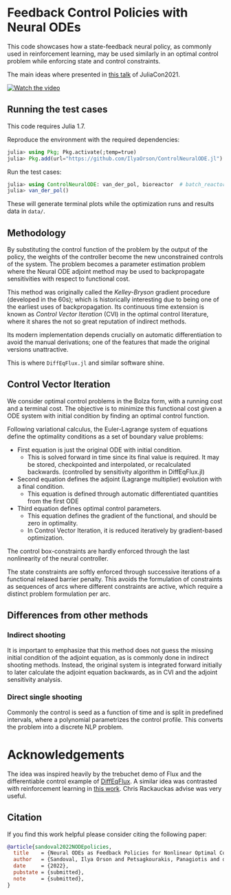 # Feedback Control Policies with Neural ODEs

This code showcases how a state-feedback neural policy, as commonly used in reinforcement
learning, may be used similarly in an optimal control problem while enforcing state and control constraints.

The main ideas where presented in [this talk](https://www.youtube.com/watch?v=omS3ZngEygw) of JuliaCon2021.

[![Watch the video](https://img.youtube.com/vi/omS3ZngEygw/maxresdefault.jpg)](https://www.youtube.com/watch?v=omS3ZngEygw)

## Running the test cases
This code requires Julia 1.7.

Reproduce the environment with the required dependencies:
```julia
julia> using Pkg; Pkg.activate(;temp=true)
julia> Pkg.add(url="https://github.com/IlyaOrson/ControlNeuralODE.jl")
```

Run the test cases:

```julia
julia> using ControlNeuralODE: van_der_pol, bioreactor  # batch_reactor, semibatch_reactor
julia> van_der_pol()
```

These will generate terminal plots while the optimization runs and results data in `data/`.

## Methodology
By substituting the control function of the problem by the output of the policy, the
weights of the controller become the new unconstrained controls of the system.
The problem becomes a parameter estimation problem where the Neural ODE adjoint method may be used
to backpropagate sensitivities with respect to functional cost.

This method was originally called the _Kelley-Bryson_ gradient procedure (developed in the 60s);
which is historically interesting due to being one of the earliest uses of backpropagation.
Its continuous time extension is known as _Control Vector Iteration_ (CVI) in the optimal control
literature, where it shares the not so great reputation of indirect methods.

Its modern implementation depends crucially on automatic differentiation to avoid the manual
derivations; one of the features that made the original versions unattractive.

This is where `DiffEqFlux.jl` and similar software shine.

## Control Vector Iteration
We consider optimal control problems in the Bolza form, with a running cost and a terminal cost.
The objective is to minimize this functional cost given a ODE system with initial condition by
finding an optimal control function.

Following variational calculus, the Euler-Lagrange system of equations define the optimality
conditions as a set of boundary value problems:
* First equation is just the original ODE with initial condition.
    * This is solved forward in time since its final value is required. It may be stored, checkpointed and interpolated, or recalculated backwards. (controlled by sensitivity algorithm in DiffEqFlux.jl)
* Second equation defines the adjoint (Lagrange multiplier) evolution with a final condition.
    * This equation is defined through automatic differentiated quantities from the first ODE
* Third equation defines optimal control parameters.
    * This equation defines the gradient of the functional, and should be zero in optimality.
    * In Control Vector Iteration, it is reduced iteratively by gradient-based optimization.


The control box-constraints are hardly enforced through the last nonlinearity of the neural controller.

The state constraints are softly enforced through successive iterations of a functional relaxed barrier penalty. This avoids the formulation of constraints as sequences of arcs where different constraints are active, which require a distinct problem formulation per arc.

## Differences from other methods

### Indirect shooting
It is important to emphasize that this method does not guess the missing initial condition
of the adjoint equation, as is commonly done in indirect shooting methods.
Instead, the original system is integrated forward initially to later calculate the adjoint
equation backwards, as in CVI and the adjoint sensitivity analysis.

### Direct single shooting
Commonly the control is seed as a function of time and is split in predefined intervals, where a
polynomial parametrizes the control profile. This converts the problem into a discrete NLP problem.

# Acknowledgements
The idea was inspired heavily by the trebuchet demo of Flux and the differentiable control
example of [DiffEqFlux](https://github.com/SciML/DiffEqFlux.jl). A similar idea was contrasted with reinforcement learning in [this work](https://github.com/samuela/ctpg). Chris Rackauckas advise was very useful.

## Citation

If you find this work helpful please consider citing the following paper:
```bibtex
@article{sandoval2022NODEpolicies,
  title    = {Neural ODEs as Feedback Policies for Nonlinear Optimal Control},
  author   = {Sandoval, Ilya Orson and Petsagkourakis, Panagiotis and del Rio-Chanona, Ehecatl Antonio},
  date     = {2022},
  pubstate = {submitted},
  note     = {submitted},
}
```
